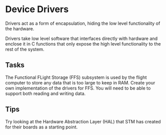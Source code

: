 # Device Drivers 

Drivers act as a form of encapsulation, hiding the low level functionality of the hardware. 

Drivers take low level software that interfaces directly with hardware and enclose it in C functions that only expose the high level functionality to the rest of the system. 

## Tasks 
The Functional FLight Storage (FFS) subsystem is used by the flight computer to store any data that is too large to keep in RAM. 
Create your own implementation of the drivers for FFS. You will need to be able to support both reading and writing data. 

## Tips
Try looking at the Hardware Abstraction Layer (HAL) that STM has created for their boards as a starting point. 
